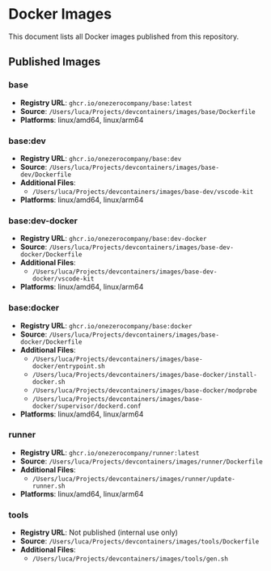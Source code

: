 # Docker Images

This document lists all Docker images published from this repository.

## Published Images

### base
- **Registry URL**: `ghcr.io/onezerocompany/base:latest`
- **Source**: `/Users/luca/Projects/devcontainers/images/base/Dockerfile`
- **Platforms**: linux/amd64, linux/arm64

### base:dev
- **Registry URL**: `ghcr.io/onezerocompany/base:dev`
- **Source**: `/Users/luca/Projects/devcontainers/images/base-dev/Dockerfile`
- **Additional Files**: 
  - `/Users/luca/Projects/devcontainers/images/base-dev/vscode-kit`
- **Platforms**: linux/amd64, linux/arm64

### base:dev-docker
- **Registry URL**: `ghcr.io/onezerocompany/base:dev-docker`
- **Source**: `/Users/luca/Projects/devcontainers/images/base-dev-docker/Dockerfile`
- **Additional Files**: 
  - `/Users/luca/Projects/devcontainers/images/base-dev-docker/vscode-kit`
- **Platforms**: linux/amd64, linux/arm64

### base:docker
- **Registry URL**: `ghcr.io/onezerocompany/base:docker`
- **Source**: `/Users/luca/Projects/devcontainers/images/base-docker/Dockerfile`
- **Additional Files**: 
  - `/Users/luca/Projects/devcontainers/images/base-docker/entrypoint.sh`
  - `/Users/luca/Projects/devcontainers/images/base-docker/install-docker.sh`
  - `/Users/luca/Projects/devcontainers/images/base-docker/modprobe`
  - `/Users/luca/Projects/devcontainers/images/base-docker/supervisor/dockerd.conf`
- **Platforms**: linux/amd64, linux/arm64

### runner
- **Registry URL**: `ghcr.io/onezerocompany/runner:latest`
- **Source**: `/Users/luca/Projects/devcontainers/images/runner/Dockerfile`
- **Additional Files**: 
  - `/Users/luca/Projects/devcontainers/images/runner/update-runner.sh`
- **Platforms**: linux/amd64, linux/arm64

### tools
- **Registry URL**: Not published (internal use only)
- **Source**: `/Users/luca/Projects/devcontainers/images/tools/Dockerfile`
- **Additional Files**: 
  - `/Users/luca/Projects/devcontainers/images/tools/gen.sh`